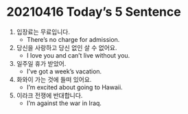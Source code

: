# 20210416 Today’s 5 Sentence



1. 입장료는 무료입니다.
   - There’s no charge for admission.
2. 당신을 사랑하고 당신 없인 살 수 없어요.
   - I love you and can’t live without you.
3. 일주일 휴가 받았어.
   - I’ve got a week’s vacation.
4. 화와이 가는 것에 들떠 있어요.
   - I’m excited about going to Hawaii.
5. 이라크 전쟁에 반대합니다.
   - I’m against the war in Iraq.